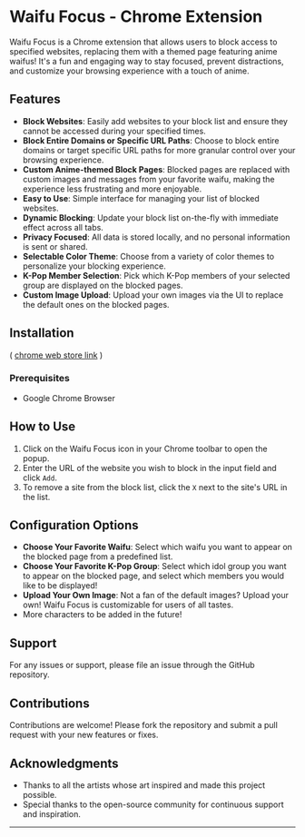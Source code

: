# Waifu Focus - Chrome Extension

Waifu Focus is a Chrome extension that allows users to block access to specified websites, replacing them with a themed page featuring anime waifus! It's a fun and engaging way to stay focused, prevent distractions, and customize your browsing experience with a touch of anime.

## Features

- **Block Websites**: Easily add websites to your block list and ensure they cannot be accessed during your specified times.
- **Block Entire Domains or Specific URL Paths**: Choose to block entire domains or target specific URL paths for more granular control over your browsing experience.
- **Custom Anime-themed Block Pages**: Blocked pages are replaced with custom images and messages from your favorite waifu, making the experience less frustrating and more enjoyable.
- **Easy to Use**: Simple interface for managing your list of blocked websites.
- **Dynamic Blocking**: Update your block list on-the-fly with immediate effect across all tabs.
- **Privacy Focused**: All data is stored locally, and no personal information is sent or shared.
- **Selectable Color Theme**: Choose from a variety of color themes to personalize your blocking experience.
- **K-Pop Member Selection**: Pick which K-Pop members of your selected group are displayed on the blocked pages.
- **Custom Image Upload**: Upload your own images via the UI to replace the default ones on the blocked pages.

## Installation 
( [chrome web store link](https://chrome.google.com/webstore/detail/oilebkjfhbkbmablbmhellicongmgbml?authuser=0&hl=en) )

### Prerequisites

- Google Chrome Browser

## How to Use

1. Click on the Waifu Focus icon in your Chrome toolbar to open the popup.
2. Enter the URL of the website you wish to block in the input field and click `Add`.
3. To remove a site from the block list, click the `X` next to the site's URL in the list.

## Configuration Options

- **Choose Your Favorite Waifu**: Select which waifu you want to appear on the blocked page from a predefined list. 
- **Choose Your Favorite K-Pop Group**: Select which idol group you want to appear on the blocked page, and select which members you would like to be displayed!
- **Upload Your Own Image**: Not a fan of the default images? Upload your own! Waifu Focus is customizable for users of all tastes.
- More characters to be added in the future!

## Support

For any issues or support, please file an issue through the GitHub repository.

## Contributions

Contributions are welcome! Please fork the repository and submit a pull request with your new features or fixes.

## Acknowledgments

- Thanks to all the artists whose art inspired and made this project possible.
- Special thanks to the open-source community for continuous support and inspiration.

---
